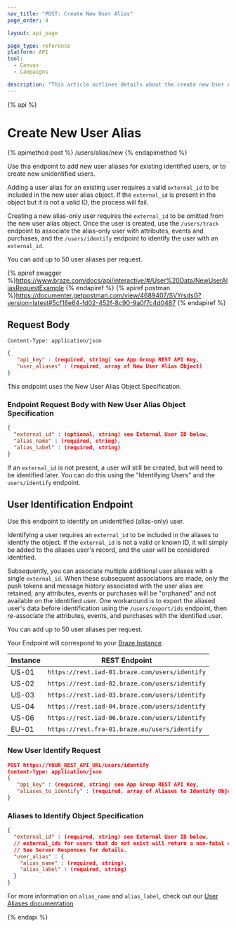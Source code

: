 ```yaml
---
nav_title: "POST: Create New User Alias"
page_order: 4

layout: api_page

page_type: reference
platform: API
tool:
  - Canvas
  - Campaigns

description: "This article outlines details about the create new User Aliases Braze endpoint."
---
```

{% api %}
# Create New User Alias
{% apimethod post %}
/users/alias/new
{% endapimethod %}

Use this endpoint to add new user aliases for existing identified users, or to create new unidentified users.

Adding a user alias for an existing user requires a valid `external_id` to be included in the new user alias object. If the `external_id` is present in the object but it is not a valid ID, the process will fail.

Creating a new alias-only user requires the `external_id` to be omitted from the new user alias object. Once the user is created, use the `/users/track` endpoint to associate the alias-only user with attributes, events and purchases, and the `/users/identify` endpoint to identify the user with an `external_id`.

You can add up to 50 user aliases per request.

{% apiref swagger %}https://www.braze.com/docs/api/interactive/#/User%20Data/NewUserAliasRequestExample {% endapiref %}
{% apiref postman %}https://documenter.getpostman.com/view/4689407/SVYrsdsG?version=latest#5cf18e64-fd02-452f-8c90-9a0f7c4d0487 {% endapiref %}

## Request Body

```
Content-Type: application/json
```

```json
{
   "api_key" : (required, string) see App Group REST API Key,
   "user_aliases" : (required, array of New User Alias Object)
}
```

This endpoint uses the New User Alias Object Specification.

###  Endpoint Request Body with New User Alias Object Specification

```json
{
  "external_id" : (optional, string) see External User ID below,
  "alias_name" : (required, string),
  "alias_label" : (required, string)
}
```

If an `external_id` is not present, a user will still be created, but will need to be identified later. You can do this using the "Identifying Users" and the `users/identify` endpoint.

## User Identification Endpoint

Use this endpoint to identify an unidentified (alias-only) user.

Identifying a user requires an `external_id` to be included in the aliases to identify the object. If the `external_id` is not a valid or known ID, it will simply be added to the aliases user's record, and the user will be considered identified.

Subsequently, you can associate multiple additional user aliases with a single `external_id`. When these subsequent associations are made, only the push tokens and message history associated with the user alias are retained; any attributes, events or purchases will be "orphaned" and not available on the identified user. One workaround is to export the aliased user's data before identification using the `/users/export/ids` endpoint, then re-associate the attributes, events, and purchases with the identified user.

You can add up to 50 user aliases per request.

Your Endpoint will correspond to your [Braze Instance][1].

Instance  | REST Endpoint
----------|----------------------------------------------
US-01  | `https://rest.iad-01.braze.com/users/identify`
US-02  | `https://rest.iad-02.braze.com/users/identify`
US-03  | `https://rest.iad-03.braze.com/users/identify`
US-04  | `https://rest.iad-04.braze.com/users/identify`
US-06  | `https://rest.iad-06.braze.com/users/identify`
EU-01  | `https://rest.fra-01.braze.eu/users/identify`

### New User Identify Request

```json
POST https://YOUR_REST_API_URL/users/identify
Content-Type: application/json
{
   "api_key" : (required, string) see App Group REST API Key,
   "aliases_to_identify" : (required, array of Aliases to Identify Object)
}
```

###  Aliases to Identify Object Specification

```json
{
  "external_id" : (required, string) see External User ID below,
  // external_ids for users that do not exist will return a non-fatal error.
  // See Server Responses for details.
  "user_alias" : {
    "alias_name" : (required, string),
    "alias_label" : (required, string)
  }
}
```

For more information on `alias_name` and `alias_label`, check out our [User Aliases documentation]({{site.baseurl}}/user_guide/data_and_analytics/user_data_collection/user_profile_lifecycle/#user-aliases)

{% endapi %}


[1]: {{site.baseurl}}/user_guide/administrative/access_braze/braze_instances/#braze-instances
[6]: {{site.baseurl}}/developer_guide/platform_wide/analytics_overview/#arrays
[15]: {{site.baseurl}}/user_guide/data_and_analytics/user_data_collection/overview/#user-data-collection
[16]: #not-used-app
[17]: http://en.wikipedia.org/wiki/ISO_3166-1 "ISO-3166-1 codes"
[21]: http://docs.python-requests.org/en/latest/ "Requests"
[22]: https://rubygems.org/gems/multi_json "multiJSON"
[23]: https://rubygems.org/gems/rest-client "Rest Client"
[24]: http://en.wikipedia.org/wiki/List_of_ISO_639-1_codes "ISO-639-1 codes"
[26]: https://en.wikipedia.org/wiki/List_of_tz_database_time_zones
[27]: {{site.baseurl}}/developer_guide/rest_api/user_data/#braze-user-profile-fields

